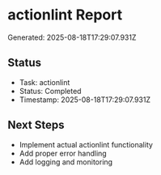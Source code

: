 # actionlint Report

Generated: 2025-08-18T17:29:07.931Z

## Status
- Task: actionlint
- Status: Completed
- Timestamp: 2025-08-18T17:29:07.931Z

## Next Steps
- Implement actual actionlint functionality
- Add proper error handling
- Add logging and monitoring
